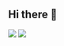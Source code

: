 ## Hi there 👋

<img src="https://capsule-render.vercel.app/api?type=wave&color=auto&height=300&section=header&text=capsule%20render&fontSize=90" />

<a href="https://k-hamin.tistory.com/">
<img src="https://img.shields.io/badge/1001Tracklists-40AEF0?style=flat-square&logo=Blog&logoColor="535C91"/></a>


